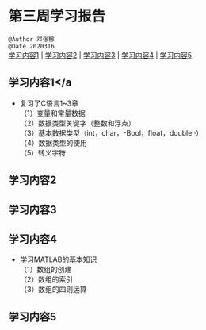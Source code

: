 # 第三周学习报告  
`@Author 邓张稼`  
`@Date 2020316`  
[学习内容1](#1) | [学习内容2](#2) | [学习内容3](#3) | [学习内容4](#4) | [学习内容5](#5)


## <a id='1'>学习内容1</a
* 复习了C语言1~3章               
  （1）变量和常量数据              
  （2）数据类型关键字（整数和浮点）                 
  （3）基本数据类型（int，char，-Bool，float，double··）           
  （4）数据类型的使用             
  （5）转义字符

## <a id='2'>学习内容2</a>

## <a id='3'>学习内容3</a>

## <a id='4'>学习内容4</a>
* 学习MATLAB的基本知识             
  （1）数组的创建          
  （2）数组的索引            
  （3）数组的四则运算           

## <a id='5'>学习内容5</a>
